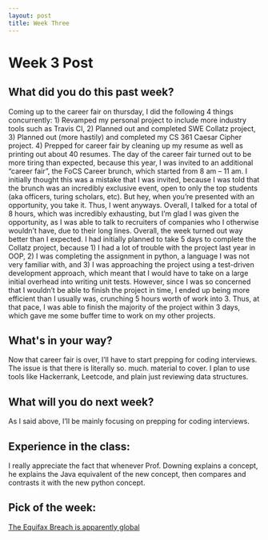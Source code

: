 ```yaml
---
layout: post
title: Week Three
---
```


<h1> Week 3 Post </h1>
<h2>What did you do this past week? </h2>
Coming up to the career fair on thursday, I did the following 4 things concurrently: 1) Revamped my personal project to include more industry tools such as Travis CI, 2) Planned out and completed SWE Collatz project, 3) Planned out (more hastily) and completed my CS 361 Caesar Cipher project. 4) Prepped for career fair by cleaning up my resume as well as printing out about 40 resumes. 
The day of the career fair turned out to be more tiring than expected, because this year, I was invited to an additional “career fair”, the FoCS Career brunch, which started from 8 am – 11 am. I initially thought this was a mistake that I was invited, because I was told that the brunch was an incredibly exclusive event, open to only the top students (aka officers, turing scholars, etc). But hey, when you’re presented with an opportunity, you take it. Thus, I went anyways. Overall, I talked for a total of 8 hours, which was incredibly exhausting, but I’m glad I was given the opportunity, as I was able to talk to recruiters of companies who I otherwise wouldn’t have, due to their long lines.
Overall, the week turned out way better than I expected. I had initially planned to take 5 days to complete the Collatz project, because 1) I had a lot of trouble with the project last year in OOP, 2) I was completing the assignment in python, a language I was not very familiar with, and 3) I was approaching the project using a test-driven development approach, which meant that I would have to take on a large initial overhead into writing unit tests. However, since I was so concerned that I wouldn’t be able to finish the project in time, I ended up being more efficient than I usually was, crunching 5 hours worth of work into 3. Thus, at that pace, I was able to finish the majority of the project within 3 days, which gave me some buffer time to work on my other projects.
<h2>What's in your way?</h2>
Now that career fair is over, I’ll have to start prepping for coding interviews. The issue is that there is literally so. much. material to cover. I plan to use tools like Hackerrank, Leetcode, and plain just reviewing data structures. 
<h2>What will you do next week?</h2>
As I said above, I’ll be mainly focusing on prepping for coding interviews.
<h2>Experience in the class:</h2>
I really appreciate the fact that whenever Prof. Downing explains a concept, he explains the Java equivalent of the new concept, then compares and contrasts it with the new python concept. 
<h2>Pick of the week:</h2>
<a href = "http://www.bbc.com/news/technology-41286638">The Equifax Breach is apparently global</a>